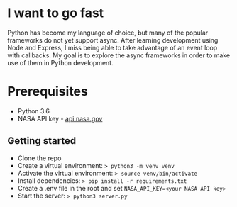 # I want to go fast

Python has become my language of choice, but many of the popular frameworks do not yet support async.  After learning 
development using Node and Express, I miss being able to take advantage of an event loop with callbacks.  My goal is to explore the async frameworks in order to make use of them in Python development.

# Prerequisites
* Python 3.6
* NASA API key - [api.nasa.gov](https://api.nasa.gov/)

## Getting started

* Clone the repo
* Create a virtual environment:  `> python3 -m venv venv`
* Activate the virtual environment:  `> source venv/bin/activate`
* Install dependencies:  `> pip install -r requirements.txt`
* Create a .env file in the root and set `NASA_API_KEY=<your NASA API key>`
* Start the server:  `> python3 server.py`

